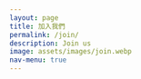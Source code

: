 ```yaml
---
layout: page
title: 加入我們
permalink: /join/
description: Join us
image: assets/images/join.webp
nav-menu: true
---
```

